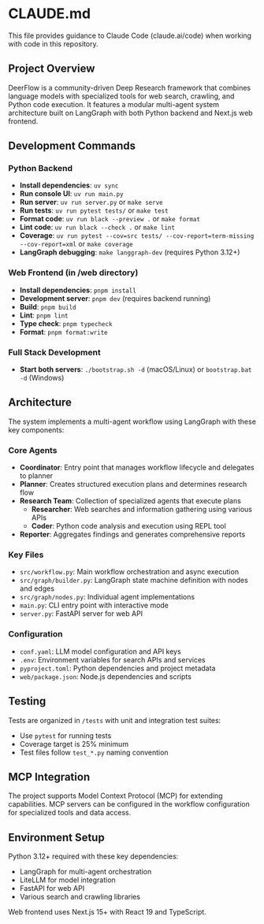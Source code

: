 # CLAUDE.md

This file provides guidance to Claude Code (claude.ai/code) when working with code in this repository.

## Project Overview

DeerFlow is a community-driven Deep Research framework that combines language models with specialized tools for web search, crawling, and Python code execution. It features a modular multi-agent system architecture built on LangGraph with both Python backend and Next.js web frontend.

## Development Commands

### Python Backend
- **Install dependencies**: `uv sync`
- **Run console UI**: `uv run main.py`
- **Run server**: `uv run server.py` or `make serve`
- **Run tests**: `uv run pytest tests/` or `make test`
- **Format code**: `uv run black --preview .` or `make format`
- **Lint code**: `uv run black --check .` or `make lint`
- **Coverage**: `uv run pytest --cov=src tests/ --cov-report=term-missing --cov-report=xml` or `make coverage`
- **LangGraph debugging**: `make langgraph-dev` (requires Python 3.12+)

### Web Frontend (in /web directory)
- **Install dependencies**: `pnpm install`
- **Development server**: `pnpm dev` (requires backend running)
- **Build**: `pnpm build`
- **Lint**: `pnpm lint`
- **Type check**: `pnpm typecheck`
- **Format**: `pnpm format:write`

### Full Stack Development
- **Start both servers**: `./bootstrap.sh -d` (macOS/Linux) or `bootstrap.bat -d` (Windows)

## Architecture

The system implements a multi-agent workflow using LangGraph with these key components:

### Core Agents
- **Coordinator**: Entry point that manages workflow lifecycle and delegates to planner
- **Planner**: Creates structured execution plans and determines research flow
- **Research Team**: Collection of specialized agents that execute plans
  - **Researcher**: Web searches and information gathering using various APIs
  - **Coder**: Python code analysis and execution using REPL tool
- **Reporter**: Aggregates findings and generates comprehensive reports

### Key Files
- `src/workflow.py`: Main workflow orchestration and async execution
- `src/graph/builder.py`: LangGraph state machine definition with nodes and edges
- `src/graph/nodes.py`: Individual agent implementations
- `main.py`: CLI entry point with interactive mode
- `server.py`: FastAPI server for web API

### Configuration
- `conf.yaml`: LLM model configuration and API keys
- `.env`: Environment variables for search APIs and services
- `pyproject.toml`: Python dependencies and project metadata
- `web/package.json`: Node.js dependencies and scripts

## Testing

Tests are organized in `/tests` with unit and integration test suites:
- Use `pytest` for running tests
- Coverage target is 25% minimum
- Test files follow `test_*.py` naming convention

## MCP Integration

The project supports Model Context Protocol (MCP) for extending capabilities. MCP servers can be configured in the workflow configuration for specialized tools and data access.

## Environment Setup

Python 3.12+ required with these key dependencies:
- LangGraph for multi-agent orchestration
- LiteLLM for model integration
- FastAPI for web API
- Various search and crawling libraries

Web frontend uses Next.js 15+ with React 19 and TypeScript.